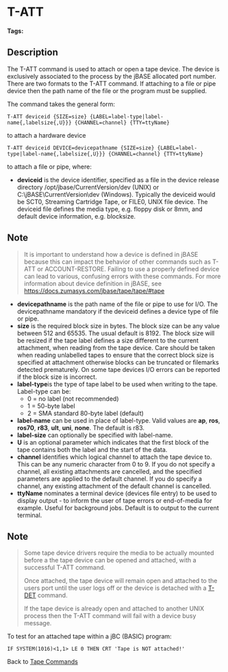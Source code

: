 # T-ATT  

<PageHeader />

**Tags:**
<badge text='spooler tape' vertical='middle' />

## Description

The T-ATT command is used to attach or open a tape device. The device is exclusively associated to the process by the jBASE allocated port number. There are two formats to the T-ATT command. If attaching to a file or pipe device then the path name of the file or the program must be supplied.

The command takes the general form:

```
T-ATT deviceid {SIZE=size} {LABEL=label-type|label-name{,labelsize{,U}}} {CHANNEL=channel} {TTY=ttyName}
```

to attach a hardware device

```
T-ATT deviceid DEVICE=devicepathname {SIZE=size} {LABEL=label-type|label-name{,labelsize{,U}}} {CHANNEL=channel} {TTY=ttyName}
```

to attach a file or pipe, where:

- **deviceid** is the device identifier, specified as a file in the device release directory /opt/jbase/CurrentVersion/dev (UNIX) or C:\jBASE\CurrentVersion\dev (Windows). Typically the deviceid would be SCT0, Streaming Cartridge Tape, or FILE0, UNIX file device. The deviceid file defines the media type, e.g. floppy disk or 8mm, and default device information, e.g. blocksize.
 
## Note

>It is important to understand how a device is defined in jBASE because this can impact the behavior of other commands such as T-ATT or ACCOUNT-RESTORE.  Failing to use a properly defined device can lead to various, confusing errors with these commands.  For more information about device definition in jBASE, see https://docs.zumasys.com/jbase/tape/tape/#tape

- **devicepathname** is the path name of the file or pipe to use for I/O. The devicepathname mandatory if the deviceid defines a device type of file or pipe.
- **size** is the required block size in bytes. The block size can be any value between 512 and 65535. The usual default is 8192. The block size will be resized if the tape label defines a size different to the current attachment, when reading from the tape device. Care should be taken when reading unlabelled tapes to ensure that the correct block size is specified at attachment otherwise blocks can be truncated or filemarks detected prematurely. On some tape devices I/O errors can be reported if the block size is incorrect.
- **label-type**is the type of tape label to be used when writing to the tape. Label-type can be:  
  - 0 = no label (not recommended)
  - 1 = 50-byte label
  - 2 = SMA standard 80-byte label (default)
- **label-name** can be used in place of label-type. Valid values are **ap**, **ros**, **ros70**, **r83**, **ult**, **uni**, **none**. The default is r83.
- **label-size** can optionally be specified with label-name.
- **U** is an optional parameter which indicates that the first block of the tape contains both the label and the start of the data.
- **channel** identifies which logical channel to attach the tape device to. This can be any numeric character from 0 to 9. If you do not specify a channel, all existing attachments are cancelled, and the specified parameters are applied to the default channel. If you do specify a channel, any existing attachment of the default channel is cancelled.
- **ttyName** nominates a terminal device (devices file entry) to be used to display output - to inform the user of tape errors or end-of-media for example. Useful for background jobs. Default is to output to the current terminal.

## Note

> Some tape device drivers require the media to be actually mounted before a the tape device can be opened and attached, with a successful T-ATT command.
>
> Once attached, the tape device will remain open and attached to the users port until the user logs off or the device is detached with a [T-DET](./../t-det) command.
>
> If the tape device is already open and attached to another UNIX process then the T-ATT command will fail with a device busy message.

To test for an attached tape within a jBC (BASIC) program:

```
IF SYSTEM(1016)<1,1> LE 0 THEN CRT 'Tape is NOT attached!'
```

Back to [Tape Commands](./../tape-commands/README.md)

<PageFooter />
